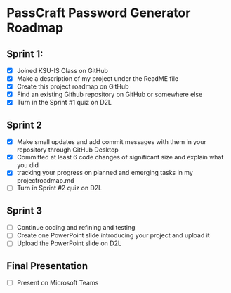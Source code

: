 # PassCraft Password Generator Roadmap

## Sprint 1:
- [x] Joined KSU-IS Class on GitHub
- [x] Make a description of my project under the ReadME file
- [x] Create this project roadmap on GitHub
- [x] Find an existing Github repository on GitHub or somewhere else
- [x] Turn in the Sprint #1 quiz on D2L

## Sprint 2
- [x] Make small updates and add commit messages with them in your repository through GitHub Desktop
- [x] Committed at least 6 code changes of significant size and explain what you did
- [x] tracking your progress on planned and emerging tasks in my projectroadmap.md
- [ ] Turn in Sprint #2 quiz on D2L

## Sprint 3
- [ ] Continue coding and refining and testing
- [ ] Create one PowerPoint slide introducing your project and upload it
- [ ] Upload the PowerPoint slide on D2L

## Final Presentation
- [ ] Present on Microsoft Teams
